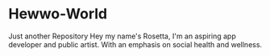 # Hewwo-World
Just another Repository
Hey my name's Rosetta, I'm an aspiring app developer and public artist. With an emphasis on social health and wellness.
